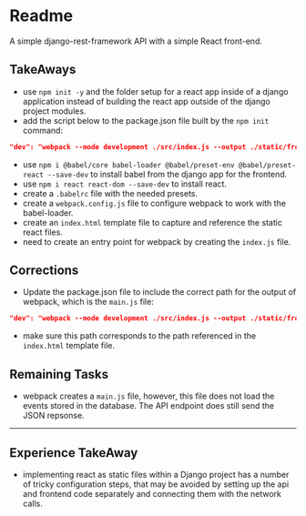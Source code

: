 # Readme

A simple django-rest-framework API with a simple React front-end.

## TakeAways

- use `npm init -y` and the folder setup for a react app inside of a django application instead of building the react app outside of the django project modules.
- add the script below to the package.json file built by the `npm init` command:

```json
"dev": "webpack --mode development ./src/index.js --output ./static/frontend/main.js"
```

- use `npm i @babel/core babel-loader @babel/preset-env @babel/preset-react --save-dev` to install babel from the django app for the frontend.
- use `npm i react react-dom --save-dev` to install react.
- create a `.babelrc` file with the needed presets.
- create a `webpack.config.js` file to configure webpack to work with the babel-loader.
- create an `index.html` template file to capture and reference the static react files.
- need to create an entry point for webpack by creating the `index.js` file.

## Corrections

- Update the package.json file to include the correct path for the output of webpack, which is the `main.js` file:

```json
"dev": "webpack --mode development ./src/index.js --output ./static/frontend/"
```

- make sure this path corresponds to the path referenced in the `index.html` template file.

## Remaining Tasks

- webpack creates a `main.js` file, however, this file does not load the events stored in the database. The API endpoint does still send the JSON repsonse.

---

## Experience TakeAway

- implementing react as static files within a Django project has a number of tricky configuration steps, that may be avoided by setting up the api and frontend code separately and connecting them with the network calls.
